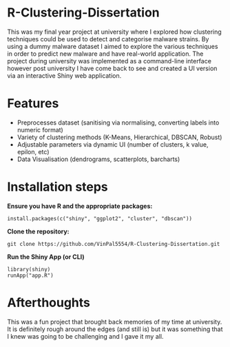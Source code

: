 # R-Clustering-Dissertation
This was my final year project at university where I explored how clustering techniques could be used to detect and categorise malware strains. By using a dummy malware dataset I aimed to explore the various techniques in order to predict new malware and have real-world application. The project during university was implemented as a command-line interface however post university I have come back to see and created a UI version via an interactive Shiny web application. 

# Features
- Preprocesses dataset (sanitising via normalising, converting labels into numeric format)
- Variety of clustering methods (K-Means, Hierarchical, DBSCAN, Robust)
- Adjustable parameters via dynamic UI (number of clusters, k value, epilon, etc)
- Data Visualisation (dendrograms, scatterplots, barcharts)

# Installation steps
**Ensure you have R and the appropriate packages:**
```
install.packages(c("shiny", "ggplot2", "cluster", "dbscan"))
```
 **Clone the repository:**
```
git clone https://github.com/VinPal5554/R-Clustering-Dissertation.git
```
  **Run the Shiny App (or CLI)**
```
library(shiny)
runApp("app.R")
```
 # Afterthoughts
 This was a fun project that brought back memories of my time at university. It is definitely rough around the edges (and still is) but it was something that I knew was going to be challenging and I gave it my all.
 
